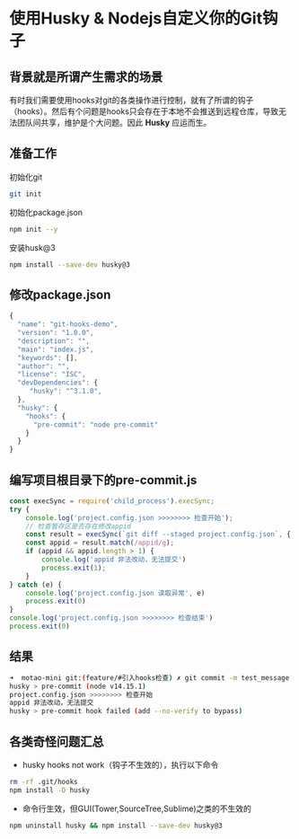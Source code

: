 # 使用Husky & Nodejs自定义你的Git钩子

## 背景就是所谓产生需求的场景
有时我们需要使用hooks对git的各类操作进行控制，就有了所谓的钩子（hooks）。然后有个问题是hooks只会存在于本地不会推送到远程仓库，导致无法团队间共享，维护是个大问题。因此 **Husky** 应运而生。

## 准备工作

初始化git
```bash
git init      
```

初始化package.json
```bash     
npm init --y   
```
安装husk@3
```bash
npm install --save-dev husky@3
```

## 修改package.json
```javascript
{
  "name": "git-hooks-demo",
  "version": "1.0.0",
  "description": "",
  "main": "index.js",
  "keywords": [],
  "author": "",
  "license": "ISC",
  "devDependencies": {
     "husky": "^3.1.0",
  },
  "husky": {
    "hooks": {
      "pre-commit": "node pre-commit"
    }
  }
}

```

## 编写项目根目录下的pre-commit.js
```javascript
const execSync = require('child_process').execSync;
try {
    console.log('project.config.json >>>>>>>> 检查开始');
    // 检查暂存区是否存在修改appid
    const result = execSync(`git diff --staged project.config.json`, { encoding: 'utf-8' });
    const appid = result.match(/appid/g);
    if (appid && appid.length > 1) {
        console.log('appid 非法改动，无法提交')
        process.exit(1);
    }
} catch (e) {
    console.log('project.config.json 读取异常', e)
    process.exit(0)
}
console.log('project.config.json >>>>>>>> 检查结束')
process.exit(0)
```

## 结果
```bash
➜  motao-mini git:(feature/#引入hooks检查) ✗ git commit -m test_message
husky > pre-commit (node v14.15.1)
project.config.json >>>>>>>> 检查开始
appid 非法改动，无法提交
husky > pre-commit hook failed (add --no-verify to bypass)
```

## 各类奇怪问题汇总
- husky hooks not work（钩子不生效的），执行以下命令
```bash
rm -rf .git/hooks
npm install -D husky
```
- 命令行生效，但GUI(Tower,SourceTree,Sublime)之类的不生效的
```bash
npm uninstall husky && npm install --save-dev husky@3
```